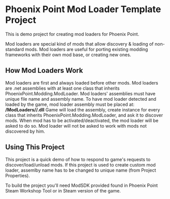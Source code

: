 # Phoenix Point Mod Loader Template Project
This is demo project for creating mod loaders for Phoenix Point.

Mod loaders are special kind of mods that allow discovery & loading of non-standard mods.
Mod loaders are useful for porting existing modding frameworks with their own mod base, or creating new ones.

## How Mod Loaders Work
Mod loaders are first and always loaded before other mods.
Mod loaders are .net assemblies with at least one class that inherits PhoenixPoint.Modding.ModLoader.
Mod loaders' assemblies must have unique file name and assembly name.
To have mod loader detected and loaded by the game, mod loader assembly must be placed at:
**<game-dir>/ModLoaders/<mod-loader-name>/<mod-loader-name>.dll**
Game will load the assembly, create instance for every class that inherits PhoenixPoint.Modding.ModLoader, and ask it to discover mods.
When mod has to be activated/deactivated, the mod loader will be asked to do so. Mod loader will not be asked to work with mods not discovered by him.

## Using This Project
This project is a quick demo of how to respond to game's requests to discover/load/unload mods.
If this project is used to create custom mod loader, assemlby name has to be changed to unique name (from Project Properties).

To build the project you'll need ModSDK provided found in Phoenix Point Steam Workshop Tool or in Steam version of the game.
